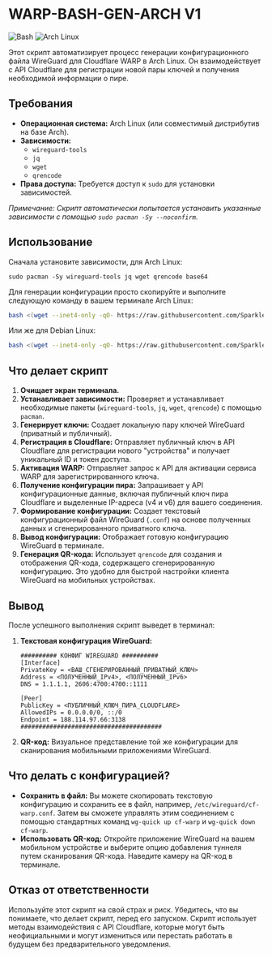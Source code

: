 # WARP-BASH-GEN-ARCH V1
![Bash](https://img.shields.io/badge/Shell-Bash-blue)
![Arch Linux](https://img.shields.io/badge/OS-Arch%20Linux-1793d1)

Этот скрипт автоматизирует процесс генерации конфигурационного файла WireGuard для Cloudflare WARP в Arch Linux. Он взаимодействует с API Cloudflare для регистрации новой пары ключей и получения необходимой информации о пире.

## Требования

*   **Операционная система:** Arch Linux (или совместимый дистрибутив на базе Arch).
*   **Зависимости:**
    *   `wireguard-tools`
    *   `jq`
    *   `wget`
    *   `qrencode`
*   **Права доступа:** Требуется доступ к `sudo` для установки зависимостей.

*Примечание: Скрипт автоматически попытается установить указанные зависимости с помощью `sudo pacman -Sy --noconfirm`.*

## Использование

Сначала установите зависимости, для Arch Linux:

```
sudo pacman -Sy wireguard-tools jq wget qrencode base64
```


Для генерации конфигурации просто скопируйте и выполните следующую команду в вашем терминале Arch Linux:

```bash
bash <(wget --inet4-only -qO- https://raw.githubusercontent.com/SparkleSavvy/WARP-BASH-GEN-ARCH/main/arch.sh)
```

Или же для Debian Linux:

```bash
bash <(wget --inet4-only -qO- https://raw.githubusercontent.com/SparkleSavvy/WARP-BASH-GEN-ARCH/main/debian.sh)
```

## Что делает скрипт

1.  **Очищает экран терминала.**
2.  **Устанавливает зависимости:** Проверяет и устанавливает необходимые пакеты (`wireguard-tools`, `jq`, `wget`, `qrencode`) с помощью `pacman`.
3.  **Генерирует ключи:** Создает локальную пару ключей WireGuard (приватный и публичный).
4.  **Регистрация в Cloudflare:** Отправляет публичный ключ в API Cloudflare для регистрации нового "устройства" и получает уникальный ID и токен доступа.
5.  **Активация WARP:** Отправляет запрос к API для активации сервиса WARP для зарегистрированного ключа.
6.  **Получение конфигурации пира:** Запрашивает у API конфигурационные данные, включая публичный ключ пира Cloudflare и выделенные IP-адреса (v4 и v6) для вашего соединения.
7.  **Формирование конфигурации:** Создает текстовый конфигурационный файл WireGuard (`.conf`) на основе полученных данных и сгенерированного приватного ключа.
8.  **Вывод конфигурации:** Отображает готовую конфигурацию WireGuard в терминале.
9.  **Генерация QR-кода:** Использует `qrencode` для создания и отображения QR-кода, содержащего сгенерированную конфигурацию. Это удобно для быстрой настройки клиента WireGuard на мобильных устройствах.

## Вывод

После успешного выполнения скрипт выведет в терминал:

1.  **Текстовая конфигурация WireGuard:**
    ```
    ########## КОНФИГ WIREGUARD ##########
    [Interface]
    PrivateKey = <ВАШ_СГЕНЕРИРОВАННЫЙ_ПРИВАТНЫЙ_КЛЮЧ>
    Address = <ПОЛУЧЕННЫЙ_IPv4>, <ПОЛУЧЕННЫЙ_IPv6>
    DNS = 1.1.1.1, 2606:4700:4700::1111

    [Peer]
    PublicKey = <ПУБЛИЧНЫЙ_КЛЮЧ_ПИРА_CLOUDFLARE>
    AllowedIPs = 0.0.0.0/0, ::/0
    Endpoint = 188.114.97.66:3138
    #######################################
    ```
2.  **QR-код:** Визуальное представление той же конфигурации для сканирования мобильными приложениями WireGuard.

## Что делать с конфигурацией?

*   **Сохранить в файл:** Вы можете скопировать текстовую конфигурацию и сохранить ее в файл, например, `/etc/wireguard/cf-warp.conf`. Затем вы сможете управлять этим соединением с помощью стандартных команд `wg-quick up cf-warp` и `wg-quick down cf-warp`.
*   **Использовать QR-код:** Откройте приложение WireGuard на вашем мобильном устройстве и выберите опцию добавления туннеля путем сканирования QR-кода. Наведите камеру на QR-код в терминале.

## Отказ от ответственности

Используйте этот скрипт на свой страх и риск. Убедитесь, что вы понимаете, что делает скрипт, перед его запуском. Скрипт использует методы взаимодействия с API Cloudflare, которые могут быть неофициальными и могут измениться или перестать работать в будущем без предварительного уведомления.
